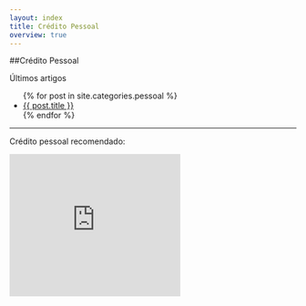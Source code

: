 ```yaml
---
layout: index
title: Crédito Pessoal
overview: true
---
```


##Crédito Pessoal

<span class="latest-article">Últimos artigos</span>

<ul class="index">
  {% for post in site.categories.pessoal %}
    <li><a href="{{ post.url }}">{{ post.title }}</a></li>
  {% endfor %}
</ul>

<hr/>

<span class="latest-article">Crédito pessoal recomendado:</span>
<div class="sponsor">
  <iframe src="http://action.metaffiliation.com/trk.php?maff=N499BF4C321197" width="300" height="250" frameborder="0" scrolling="no"></iframe>
</div>
